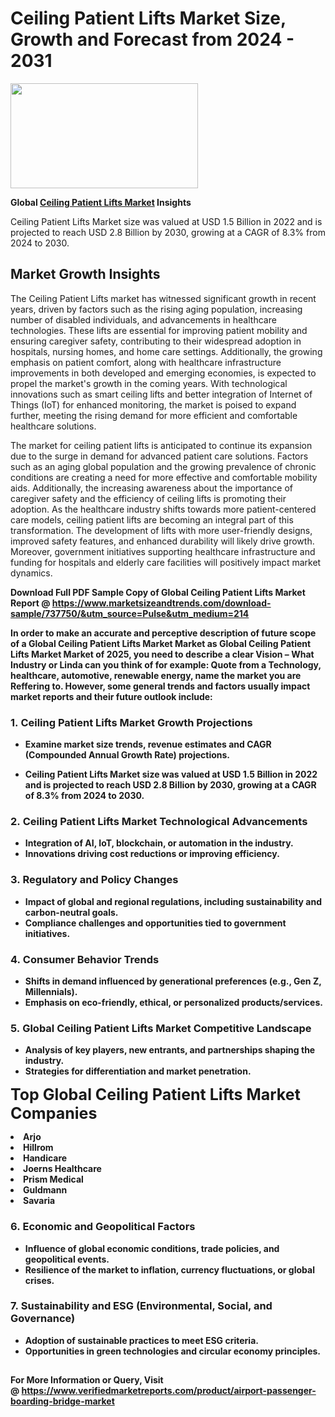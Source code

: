 <H1>Ceiling Patient Lifts Market Size, Growth and Forecast from 2024 - 2031</H1><img class="aligncenter size-medium wp-image-584254" src="https://thirdeyenews.in/wp-content/uploads/2024/09/Global-Market-Research-300x168.jpeg" alt="" width="300" height="168" /><p><strong>Global&nbsp;<a href="https://www.marketsizeandtrends.com/download-sample/737750/&amp;utm_source=Pulse&amp;utm_medium=214">Ceiling Patient Lifts Market</a> Insights</strong></p><p>Ceiling Patient Lifts Market size was valued at USD 1.5 Billion in 2022 and is projected to reach USD 2.8 Billion by 2030, growing at a CAGR of 8.3% from 2024 to 2030.</p><p><h2>Market Growth Insights</h2> <p>The Ceiling Patient Lifts market has witnessed significant growth in recent years, driven by factors such as the rising aging population, increasing number of disabled individuals, and advancements in healthcare technologies. These lifts are essential for improving patient mobility and ensuring caregiver safety, contributing to their widespread adoption in hospitals, nursing homes, and home care settings. Additionally, the growing emphasis on patient comfort, along with healthcare infrastructure improvements in both developed and emerging economies, is expected to propel the market's growth in the coming years. With technological innovations such as smart ceiling lifts and better integration of Internet of Things (IoT) for enhanced monitoring, the market is poised to expand further, meeting the rising demand for more efficient and comfortable healthcare solutions.</p> <p><strong></strong></p> <p>The market for ceiling patient lifts is anticipated to continue its expansion due to the surge in demand for advanced patient care solutions. Factors such as an aging global population and the growing prevalence of chronic conditions are creating a need for more effective and comfortable mobility aids. Additionally, the increasing awareness about the importance of caregiver safety and the efficiency of ceiling lifts is promoting their adoption. As the healthcare industry shifts towards more patient-centered care models, ceiling patient lifts are becoming an integral part of this transformation. The development of lifts with more user-friendly designs, improved safety features, and enhanced durability will likely drive growth. Moreover, government initiatives supporting healthcare infrastructure and funding for hospitals and elderly care facilities will positively impact market dynamics. <p><strong></p><p><span class=""><strong>Download Full PDF Sample Copy of Global Ceiling Patient Lifts Market Report</strong> @ <a href="https://www.marketsizeandtrends.com/download-sample/737750/&amp;utm_source=Pulse&amp;utm_medium=214" target="_blank">https://www.marketsizeandtrends.com/download-sample/737750/&amp;utm_source=Pulse&amp;utm_medium=214</a></span></p><p>In order to make an accurate and perceptive description of future scope of a Global&nbsp;Ceiling Patient Lifts Market Market as Global&nbsp;Ceiling Patient Lifts Market Market of 2025, you need to describe a clear Vision &ndash; What Industry or Linda can you think of for example: Quote from a Technology, healthcare, automotive, renewable energy, name the market you are Reffering to. However, some general trends and factors usually impact market reports and their future outlook include:</p><h3>1.&nbsp;<strong>Ceiling Patient Lifts Market Growth Projections</strong></h3><ul><li>Examine market size trends, revenue estimates and CAGR (Compounded Annual Growth Rate) projections.</li><li><p>Ceiling Patient Lifts Market size was valued at USD 1.5 Billion in 2022 and is projected to reach USD 2.8 Billion by 2030, growing at a CAGR of 8.3% from 2024 to 2030.</p></li></ul><h3>2.&nbsp;<strong>Ceiling Patient Lifts Market Technological Advancements</strong></h3><ul><li>Integration of AI, IoT, blockchain, or automation in the industry.</li><li>Innovations driving cost reductions or improving efficiency.</li></ul><h3>3.&nbsp;<strong>Regulatory and Policy Changes</strong></h3><ul><li>Impact of global and regional regulations, including sustainability and carbon-neutral goals.</li><li>Compliance challenges and opportunities tied to government initiatives.</li></ul><h3>4.&nbsp;<strong>Consumer Behavior Trends</strong></h3><ul><li>Shifts in demand influenced by generational preferences (e.g., Gen Z, Millennials).</li><li>Emphasis on eco-friendly, ethical, or personalized products/services.</li></ul><h3>5.&nbsp;<strong>Global Ceiling Patient Lifts Market Competitive Landscape</strong></h3><ul><li>Analysis of key players, new entrants, and partnerships shaping the industry.</li><li>Strategies for differentiation and market penetration.</li></ul><p data-pm-slice="1 1 []"><span style="color: inherit; font-family: inherit; font-size: 25px;">Top Global Ceiling Patient Lifts Market Companies</span></p><div class="" data-test-id=""><p><li>Arjo</li><li> Hillrom</li><li> Handicare</li><li> Joerns Healthcare</li><li> Prism Medical</li><li> Guldmann</li><li> Savaria</li></p></div><h3>6.&nbsp;<strong>Economic and Geopolitical Factors</strong></h3><ul><li>Influence of global economic conditions, trade policies, and geopolitical events.</li><li>Resilience of the market to inflation, currency fluctuations, or global crises.</li></ul><h3>7.&nbsp;<strong>Sustainability and ESG (Environmental, Social, and Governance)</strong></h3><ul><li>Adoption of sustainable practices to meet ESG criteria.</li><li>Opportunities in green technologies and circular economy principles.</li></ul><h2><strong style="font-size: 14px;">For More Information or Query, Visit @&nbsp;</strong><a style="background-color: #ffffff; font-size: 14px;" href="https://www.marketsizeandtrends.com/report/ceiling-patient-lifts-market/" target="_blank">https://www.verifiedmarketreports.com/product/airport-passenger-boarding-bridge-market</a></h2>

